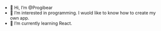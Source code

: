 - 👋 Hi, I’m @Progibear
- 👀 I’m interested in programming. I wuold like to know how to create my own app.
- 🌱 I’m currently learning React.

<!---
Progibear/Progibear is a ✨ special ✨ repository because its `README.md` (this file) appears on your GitHub profile.
You can click the Preview link to take a look at your changes.
--->
